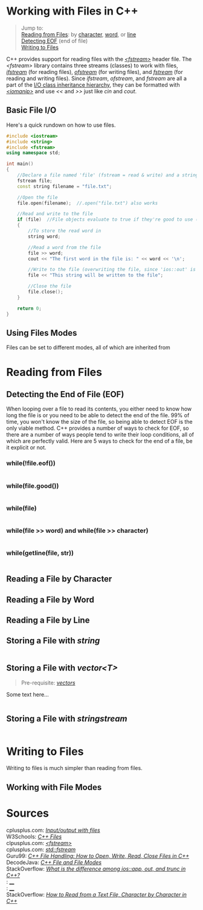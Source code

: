 # Working with Files in C++
> Jump to: <br />
> [Reading from Files](https://github.com/EthanC2/Notes-and-Writeups/blob/main/C++/Input%20and%20Output/File%20Input%20and%20Output.md#reading-from-files): by [character](https://github.com/EthanC2/Notes-and-Writeups/blob/main/C++/Input%20and%20Output/File%20Input%20and%20Output.md#reading-a-file-by-character), [word](https://github.com/EthanC2/Notes-and-Writeups/blob/main/C++/Input%20and%20Output/File%20Input%20and%20Output.md#reading-a-file-by-word),  or [line](https://github.com/EthanC2/Notes-and-Writeups/blob/main/C++/Input%20and%20Output/File%20Input%20and%20Output.md#reading-a-file-by-line)  <br />
> [Detecting EOF](https://github.com/EthanC2/Notes-and-Writeups/blob/main/C++/Input%20and%20Output/File%20Input%20and%20Output.md#detecting-the-end-of-file-eof) (end of file) <br />
> [Writing to Files](https://github.com/EthanC2/Notes-and-Writeups/blob/main/C++/Input%20and%20Output/File%20Input%20and%20Output.md#writing-to-files)  <br />

C++ provides support for reading files with the [_\<fstream\>_](https://www.cplusplus.com/reference/fstream/) header file. The _\<fstream\>_ library contains
three streams (classes) to work with files, [_ifstream_](https://www.cplusplus.com/reference/fstream/ifstream/) (for reading files), [_ofstream_](https://www.cplusplus.com/reference/fstream/ofstream/) (for writing files), and [_fstream_](https://www.cplusplus.com/reference/fstream/fstream/) (for reading 
and writing files). Since _ifstream_, _ofstream_, and _fstream_ are all a part of the [I/O class inheritance hierarchy](https://www.cplusplus.com/reference/iolibrary/),
they can be formatted with [_\<iomanip\>_](https://github.com/EthanC2/Notes-and-Writeups/blob/main/C%2B%2B/Input%20and%20Output/iomanip.md) and use _<<_ and _>>_ just like _cin_ and _cout_.

## Basic File I/O
Here's a quick rundown on how to use files.

```C++
#include <iostream>
#include <string>
#include <fstream>
using namespace std;

int main()
{
    //Declare a file named 'file' (fstream = read & write) and a string for the file name
    fstream file;
    const string filename = "file.txt";

    //Open the file
    file.open(filename);  //.open("file.txt") also works

    //Read and write to the file
    if (file)  //File objects evaluate to true if they're good to use (returns file.good())
    {
        //To store the read word in
        string word;

        //Read a word from the file
        file >> word;
        cout << "The first word in the file is: " << word << '\n';

        //Write to the file (overwriting the file, since 'ios::out' is one of the default modes of 'fstream')
        file << "This string will be written to the file";

        //Close the file
        file.close();
    }

    return 0;
}
```

## Using Files Modes
Files can be set to different modes, all of which are inherited from 

# Reading from Files

## Detecting the End of File (EOF)
When looping over a file to read its contents, you either need to know how long the file is or you need to be able to detect the end of the file.
99% of time, you won't know the size of the file, so being able to detect EOF is the only viable method. C++ provides a number of ways to check for EOF,
so there are a number of ways people tend to write their loop conditions, all of which are perfectly valid. Here are 5 ways to check for the end of a file,
be it explicit or not.

### while(!file.eof())
```C++

```

### while(file.good())
```C++

```

### while(file)
```C++

```

### while(file >> word) and while(file >> character)
```C++

```

### while(getline(file, str))
```C++

```


## Reading a File by Character

## Reading a File by Word

## Reading a File by Line

## Storing a File with _string_

```C++

```

## Storing a File with _vector\<T\>_
> Pre-requisite: [_vectors_](https://www.educative.io/edpresso/what-is-a-c-vector)

Some text here...

```C++

```

## Storing a File with _stringstream_

```C++

```

# Writing to Files
Writing to files is much simpler than reading from files.

## Working with File Modes

# Sources
cplusplus.com: [_Input/output with files_](https://www.cplusplus.com/doc/tutorial/files/) <br />
W3Schools: [_C++ Files_](https://www.w3schools.com/cpp/cpp_files.asp) <br />
clpusplus.com: [_\<fstream\>_](https://www.cplusplus.com/reference/fstream/) <br />
cplusplus.com: [_std::fstream_](https://www.cplusplus.com/reference/fstream/fstream/) <br />
Guru99: [_C++ File Handling: How to Open, Write, Read, Close Files in C++_](https://www.guru99.com/cpp-file-read-write-open.html) <br />
DecodeJava: [_C++ File and File Modes_](https://www.decodejava.com/cpp-file-and-file-modes.htm) <br />
StackOverflow: [_What is the difference among ios::app, out, and trunc in C++?_](https://stackoverflow.com/questions/48085781/what-is-the-difference-among-iosapp-out-and-trunc-in-c/48086058) <br />
: [__]() <br />
: [__]() <br />
StackOverflow: [_How to Read from a Text File, Character by Character in C++_](https://stackoverflow.com/questions/12240010/how-to-read-from-a-text-file-character-by-character-in-c) <br />
